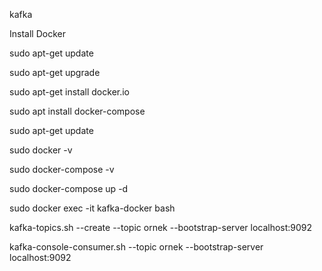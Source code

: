 kafka

Install Docker

sudo apt-get update

sudo apt-get upgrade

sudo apt-get install docker.io

sudo apt install docker-compose

sudo apt-get update

sudo docker -v

sudo docker-compose -v

sudo docker-compose up -d

sudo docker exec -it kafka-docker bash

kafka-topics.sh --create --topic ornek --bootstrap-server localhost:9092

kafka-console-consumer.sh --topic ornek --bootstrap-server localhost:9092

